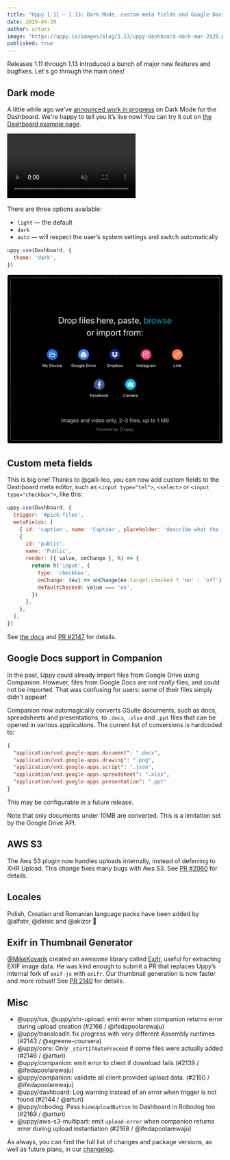 ```yaml
---
title: "Uppy 1.11 — 1.13: Dark Mode, custom meta fields and Google Docs in Companion"
date: 2020-04-20
author: arturi
image: "https://uppy.io/images/blog/1.13/uppy-dashboard-dark-mar-2020.png"
published: true
---
```


Releases 1.11 through 1.13 introduced a bunch of major new features and bugfixes. Let's go through the main ones!

## Dark mode

A little while ago we’ve [announced work in progress](https://mobile.twitter.com/uppy_io/status/1221070643543838721) on Dark Mode for the Dashboard. We're happy to tell you it’s live now! You can try it out on [the Dashboard example page](/examples/dashboard/).

<video alt="Demo video showing Uppy Dark Mode" muted autoplay loop>
  <source src="/images/blog/1.13/dark-mode-auto.webm" type="video/webm">
  <source src="/images/blog/1.13/dark-mode-auto.mp4" type="video/mp4">
</video>

There are three options available:

*   `light` — the default
*   `dark`
*   `auto` — will respect the user’s system settings and switch automatically

```js
uppy.use(Dashboard, {
  theme: 'dark',
})
```

![](/images/blog/1.13/uppy-dashboard-dark-mar-2020.png)

<!--more-->

## Custom meta fields

This is big one! Thanks to @galli-leo, you can now add custom fields to the Dashboard meta editor, such as `<input type="tel">`, `<select>` or `<input type="checkbox">`, like this:

```js
uppy.use(Dashboard, {
  trigger: '#pick-files',
  metaFields: [
    { id: 'caption', name: 'Caption', placeholder: 'describe what the image is about' },
    {
      id: 'public',
      name: 'Public',
      render: ({ value, onChange }, h) => {
        return h('input', {
          type: 'checkbox',
          onChange: (ev) => onChange(ev.target.checked ? 'on' : 'off'),
          defaultChecked: value === 'on',
        })
      },
    },
  ],
})
```

See [the docs](/docs/dashboard/#metaFields) and [PR #2147](https://github.com/transloadit/uppy/pull/2147) for details.

## Google Docs support in Companion

In the past, Uppy could already import files from Google Drive using Companion. However, files from Google Docs are not _really_ files, and could not be imported. That was confusing for users: some of their files simply didn't appear!

Companion now automagically converts GSuite documents, such as docs, spreadsheets and presentations, to `.docx`, `.xlsx` and `.ppt` files that can be opened in various applications. The current list of conversions is hardcoded to:

```json
{
  "application/vnd.google-apps.document": ".docx",
  "application/vnd.google-apps.drawing": ".png",
  "application/vnd.google-apps.script": ".json",
  "application/vnd.google-apps.spreadsheet": ".xlsx",
  "application/vnd.google-apps.presentation": ".ppt"
}
```

This may be configurable in a future release.

Note that only documents under 10MB are converted. This is a limitation set by the Google Drive API.

## AWS S3

The Aws S3 plugin now handles uploads internally, instead of deferring to XHR Upload. This change fixes many bugs with Aws S3. See [PR #2060](https://github.com/transloadit/uppy/pull/2147) for details.

## Locales

Polish, Croatian and Romanian language packs have been added by @alfatv, @dkisic and @akizor :tada:

## Exifr in Thumbnail Generator

[@MikeKovarik](https://github.com/MikeKovarik) created an awesome library called [Exifr](https://github.com/MikeKovarik/exifr), useful for extracting EXIF image data. He was kind enough to submit a PR that replaces Uppy’s internal fork of `exif-js` with `exifr`. Our thumbnail generation is now faster and more robust! See [PR 2140](https://github.com/transloadit/uppy/pull/2140) for details.

## Misc

*   @uppy/tus, @uppy/xhr-upload: emit error when companion returns error during upload creation (#2166 / @ifedapoolarewaju)
*   @uppy/transloadit: fix progress with very different Assembly runtimes (#2143 / @agreene-coursera)
*   @uppy/core: Only `_startIfAutoProceed` if some files were actually added (#2146 / @arturi)
*   @uppy/companion: emit error to client if download fails (#2139 / @ifedapoolarewaju)
*   @uppy/companion: validate all client provided upload data. (#2160 / @ifedapoolarewaju)
*   @uppy/dashboard: Log warning instead of an error when trigger is not found (#2144 / @arturi)
*   @uppy/robodog: Pass `hideUploadButton` to Dashboard in Robodog too (#2169 / @arturi)
*   @uppy/aws-s3-multipart: emit `upload-error` when companion returns error during upload instantiation (#2168 / @ifedapoolarewaju)

As always, you can find the full list of changes and package versions, as well as future plans, in our [changelog](https://github.com/transloadit/uppy/blob/master/CHANGELOG.md).
